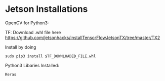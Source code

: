 # Jetson Installations


OpenCV for Python3:

TF: Download .whl file here https://github.com/jetsonhacks/installTensorFlowJetsonTX/tree/master/TX2

Install by doing 

`sudo pip3 install $TF_DOWNLOADED_FILE.whl`


Python3 Libaries Installed: 
```
Keras

```
